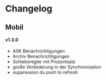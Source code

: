 Changelog
=========

Mobil 
------

#### v1.3.0 

* ASK Benachrichtigungen
* Archiv Benachrichtigungen
* Schieberegler mit Prozentsatz
* große Veränderung in der Synchronisation
* suppression du push to refresh
